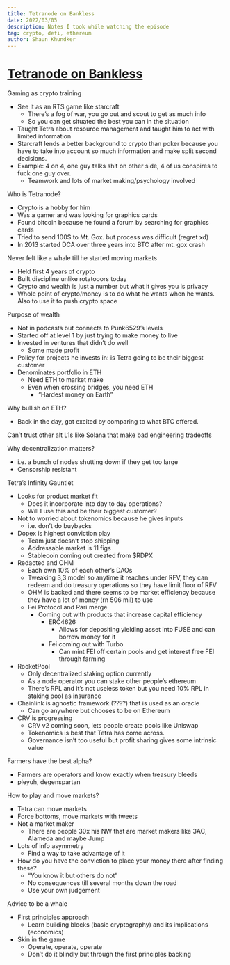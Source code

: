 ```yaml
---
title: Tetranode on Bankless
date: 2022/03/05
description: Notes I took while watching the episode
tag: crypto, defi, ethereum
author: Shaun Khundker
---
```


# [Tetranode on Bankless](https://www.youtube.com/watch?v=GHlt9lrL3gk)

Gaming as crypto training

- See it as an RTS game like starcraft
  - There’s a fog of war, you go out and scout to get as much info
  - So you can get situated the best you can in the situation
- Taught Tetra about resource management and taught him to act with limited information
- Starcraft lends a better background to crypto than poker because you have to take into account so much information and make split second decisions.
- Example: 4 on 4, one guy talks shit on other side, 4 of us conspires to fuck one guy over.
  - Teamwork and lots of market making/psychology involved

Who is Tetranode?

- Crypto is a hobby for him
- Was a gamer and was looking for graphics cards
- Found bitcoin because he found a forum by searching for graphics cards
- Tried to send 100$ to Mt. Gox. but process was difficult (regret xd)
- In 2013 started DCA over three years into BTC after mt. gox crash

Never felt like a whale till he started moving markets

- Held first 4 years of crypto
- Built discipline unlike rotatooors today
- Crypto and wealth is just a number but what it gives you is privacy
- Whole point of crypto/money is to do what he wants when he wants. Also to use it to push crypto space

Purpose of wealth

- Not in podcasts but connects to Punk6529’s levels
- Started off at level 1 by just trying to make money to live
- Invested in ventures that didn’t do well
  - Some made profit
- Policy for projects he invests in: is Tetra going to be their biggest customer
- Denominates portfolio in ETH
  - Need ETH to market make
  - Even when crossing bridges, you need ETH
    - “Hardest money on Earth”

Why bullish on ETH?

- Back in the day, got excited by comparing to what BTC offered.

Can’t trust other alt L1s like Solana that make bad engineering tradeoffs

Why decentralization matters?

- i.e. a bunch of nodes shutting down if they get too large
- Censorship resistant

Tetra’s Infinity Gauntlet

- Looks for product market fit
  - Does it incorporate into day to day operations?
  - Will I use this and be their biggest customer?
- Not to worried about tokenomics because he gives inputs
  - i.e. don’t do buybacks
- Dopex is highest conviction play
  - Team just doesn’t stop shipping
  - Addressable market is 11 figs
  - Stablecoin coming out created from $RDPX
- Redacted and OHM
  - Each own 10% of each other’s DAOs
  - Tweaking 3,3 model so anytime it reaches under RFV, they can redeem and do treasury operations so they have limit floor of RFV
  - OHM is backed and there seems to be market efficiency because they have a lot of money (rn 506 mil) to use
  - Fei Protocol and Rari merge
    - Coming out with products that increase capital efficiency
      - ERC4626
        - Allows for depositing yielding asset into FUSE and can borrow money for it
      - Fei coming out with Turbo
        - Can mint FEI off certain pools and get interest free FEI through farming
- RocketPool
  - Only decentralized staking option currently
  - As a node operator you can stake other people’s ethereum
  - There’s RPL and it’s not useless token but you need 10% RPL in staking pool as insurance
- Chainlink is agnostic framework (????) that is used as an oracle
  - Can go anywhere but chooses to be on Ethereum
- CRV is progressing
  - CRV v2 coming soon, lets people create pools like Uniswap
  - Tokenomics is best that Tetra has come across.
  - Governance isn’t too useful but profit sharing gives some intrinsic value

Farmers have the best alpha?

- Farmers are operators and know exactly when treasury bleeds
- pleyuh, degenspartan

How to play and move markets?

- Tetra can move markets
- Force bottoms, move markets with tweets
- Not a market maker
  - There are people 30x his NW that are market makers like 3AC, Alameda and maybe Jump
- Lots of info asymmetry
  - Find a way to take advantage of it
- How do you have the conviction to place your money there after finding these?
  - “You know it but others do not”
  - No consequences till several months down the road
  - Use your own judgement

Advice to be a whale

- First principles approach
  - Learn building blocks (basic cryptography) and its implications (economics)
- Skin in the game
  - Operate, operate, operate
  - Don’t do it blindly but through the first principles backing
